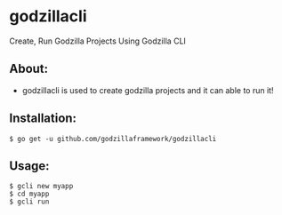 # godzillacli
Create, Run Godzilla Projects Using Godzilla CLI

## About:
- godzillacli is used to create godzilla projects and it can able to run it! 

## Installation:
```
$ go get -u github.com/godzillaframework/godzillacli
```

## Usage:
```
$ gcli new myapp
$ cd myapp
$ gcli run
```
